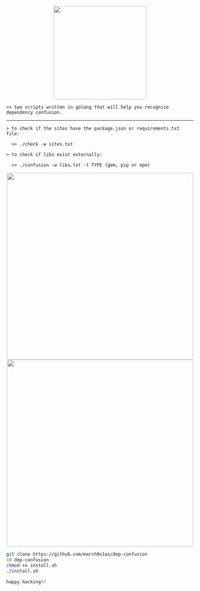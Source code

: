 <p align="center">
  <img src="https://64.media.tumblr.com/bdba59dac0ceb4ccfbee778be8f96b69/tumblr_ow6999EESx1qfu8poo1_400.gif" width="250" height="250">
</p>

    >> two scripts written in golang that will help you recognize dependency confusion.    
---
```
> to check if the sites have the package.json or requirements.txt file:

  >> ./check -w sites.txt
  
> to check if libs exist externally:

  >> ./confusion -w libs.txt -t TYPE (gem, pip or npm)
```
</p>
<p align="center">
  <img src="https://user-images.githubusercontent.com/44043159/135767961-fc43ca2f-04f1-43ec-a1eb-d8c58248ac44.png" width="500" height"500">
  <img src="https://user-images.githubusercontent.com/44043159/135768086-3dd610b4-6038-4728-94e9-2ba86c9eda2b.png" width="500" height"500">
</p>

```bash
git clone https://github.com/march0s1as/dep-confusion
cd dep-confusion
chmod +x install.sh
./install.sh

happy hacking!!
```
